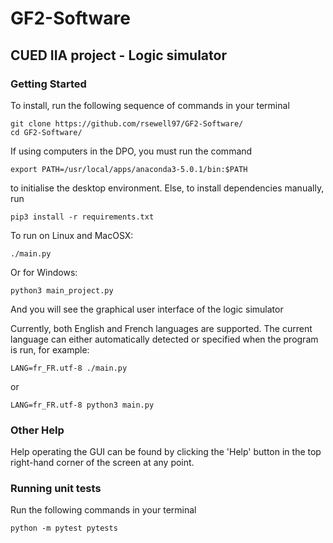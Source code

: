 # GF2-Software
## CUED IIA project - Logic simulator

### Getting Started

To install, run the following sequence of commands in your terminal
```
git clone https://github.com/rsewell97/GF2-Software/
cd GF2-Software/
```
If using computers in the DPO, you must run the command
```
export PATH=/usr/local/apps/anaconda3-5.0.1/bin:$PATH
```
to initialise the desktop environment. Else, to install dependencies manually, run

```
pip3 install -r requirements.txt
```
To run on Linux and MacOSX:
```
./main.py
```
Or for Windows:
```
python3 main_project.py
```
And you will see the graphical user interface of the logic simulator

Currently, both English and French languages are supported. The current language can either automatically detected or specified when the program is run, for example:
```
LANG=fr_FR.utf-8 ./main.py
```
or
```
LANG=fr_FR.utf-8 python3 main.py
```
### Other Help

Help operating the GUI can be found by clicking the 'Help' button in the top right-hand corner of the screen at any point.


### Running unit tests

Run the following commands in your terminal
```
python -m pytest pytests
```


